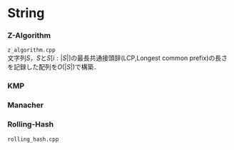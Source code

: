 # String

### Z-Algorithm
`z_algorithm.cpp`     
文字列$S$，$S$と$S[i:|S|]$の最長共通接頭辞(LCP,Longest common prefix)の長さを記録した配列を$O(|S|)$で構築．


### KMP

### Manacher

### Rolling-Hash
`rolling_hash.cpp`    
